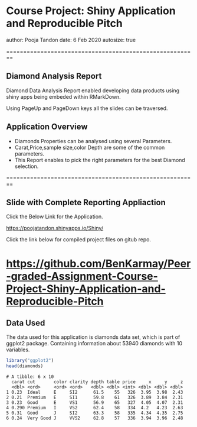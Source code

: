 Course Project: Shiny Application and Reproducible Pitch
========================================================
author: Pooja Tandon
date: 6 Feb 2020
autosize: true

========================================================

## Diamond Analysis Report

Diamond Data Analysis Report enabled developing data products using shiny apps being embeded within RMarkDown.

Using PageUp and PageDown keys all the slides can be traversed.

## Application Overview

- Diamonds Properties can be analysed using several Parameters.
- Carat,Price,sample size,color Depth are some of the common parameters.
- This Report enables to pick the right parameters for the best Diamond selection.


========================================================
## Slide with Complete Reporting Appliaction

Click the Below Link for the Application.

https://poojatandon.shinyapps.io/Shiny/

Click the link below for compiled project files on gitub repo.

https://github.com/BenKarmay/Peer-graded-Assignment-Course-Project-Shiny-Application-and-Reproducible-Pitch
========================================================


## Data Used
The data used for this application is diamonds data set, which is part of ggplot2 package. Containing information about 53940 diamonds with 10 variables.


```r
library("ggplot2")
head(diamonds)
```

```
# A tibble: 6 x 10
  carat cut       color clarity depth table price     x     y     z
  <dbl> <ord>     <ord> <ord>   <dbl> <dbl> <int> <dbl> <dbl> <dbl>
1 0.23  Ideal     E     SI2      61.5    55   326  3.95  3.98  2.43
2 0.21  Premium   E     SI1      59.8    61   326  3.89  3.84  2.31
3 0.23  Good      E     VS1      56.9    65   327  4.05  4.07  2.31
4 0.290 Premium   I     VS2      62.4    58   334  4.2   4.23  2.63
5 0.31  Good      J     SI2      63.3    58   335  4.34  4.35  2.75
6 0.24  Very Good J     VVS2     62.8    57   336  3.94  3.96  2.48
```




